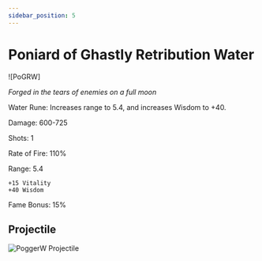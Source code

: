 ```yaml
---
sidebar_position: 5
---
```


# Poniard of Ghastly Retribution Water

![PoGRW]

<i>Forged in the tears of enemies on a full moon</i>

Water Rune: Increases range to 5.4, and increases Wisdom to +40.

Damage: 600-725

Shots: 1

Rate of Fire: 110%

Range: 5.4

    +15 Vitality
    +40 Wisdom
    
Fame Bonus: 15%

## Projectile

![PoggerW Projectile](https://cdn.discordapp.com/attachments/953134990428868629/981714064554197022/poniardfire.gif)
